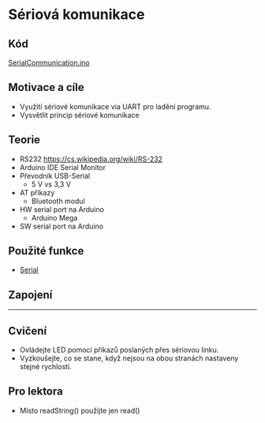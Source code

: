 #	Sériová komunikace

## Kód
[SerialCommunication.ino](../../../../examples/SerialCommunication/SerialCommunication.ino)

## Motivace a cíle

  - Využití sériové komunikace via UART pro ladění programu.
  - Vysvětlit princip sériové komunikace

## Teorie
  - RS232 https://cs.wikipedia.org/wiki/RS-232 
  - Arduino IDE Serial Monitor
  - Převodník USB-Serial
    - 5 V vs 3,3 V
  - AT příkazy
    - Bluetooth modul
  - HW serial port na Arduino
    - Arduino Mega
  - SW serial port na Arduino

##	Použité funkce
  - [Serial](https://www.arduino.cc/en/Reference/Serial)
  
## Zapojení

---
 
## Cvičení
  - Ovládejte LED pomocí příkazů poslaných přes sériovou linku.
  - Vyzkoušejte, co se stane, když nejsou na obou stranách nastaveny stejné rychlosti.



## Pro lektora
  - Místo readString() použijte jen read()
